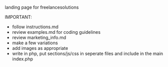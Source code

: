 landing page for freelancesolutions

IMPORTANT:
- follow instructions.md
- review examples.md for coding guidelines
- review marketing_info.md
- make a few variations
- add images as appropriate
- write in php, put sections/js/css in seperate files and include in the main index.php
